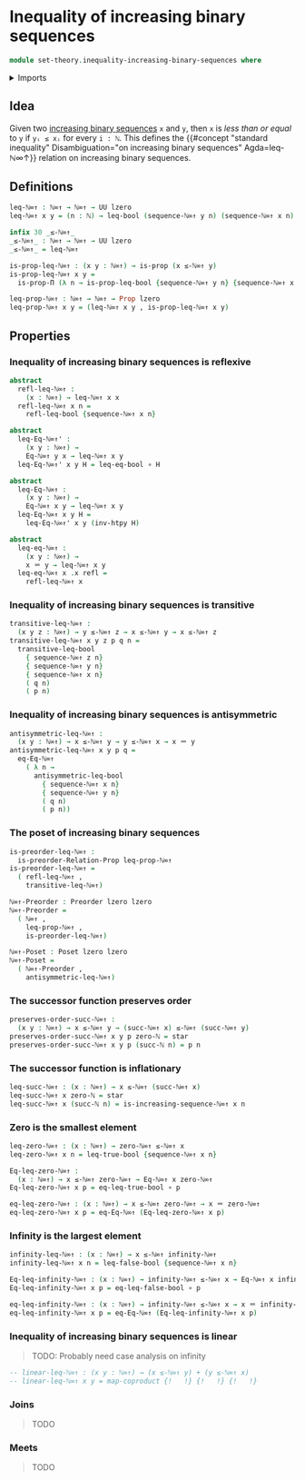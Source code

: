 # Inequality of increasing binary sequences

```agda
module set-theory.inequality-increasing-binary-sequences where
```

<details><summary>Imports</summary>

```agda
open import elementary-number-theory.decidable-total-order-natural-numbers
open import elementary-number-theory.inequality-natural-numbers
open import elementary-number-theory.natural-numbers

open import foundation.action-on-identifications-functions
open import foundation.booleans
open import foundation.constant-maps
open import foundation.coproduct-types
open import foundation.dependent-pair-types
open import foundation.double-negation-stable-equality
open import foundation.embeddings
open import foundation.empty-types
open import foundation.equivalences
open import foundation.function-extensionality
open import foundation.function-types
open import foundation.functoriality-coproduct-types
open import foundation.homotopies
open import foundation.inequality-booleans
open import foundation.injective-maps
open import foundation.logical-operations-booleans
open import foundation.maybe
open import foundation.negated-equality
open import foundation.propositions
open import foundation.retractions
open import foundation.retracts-of-types
open import foundation.sections
open import foundation.sets
open import foundation.subtypes
open import foundation.tight-apartness-relations
open import foundation.unit-type
open import foundation.universe-levels

open import foundation-core.identity-types

open import order-theory.order-preserving-maps-posets
open import order-theory.posets
open import order-theory.preorders
open import order-theory.total-orders

open import set-theory.cantor-space
open import set-theory.increasing-binary-sequences
```

</details>

## Idea

Given two
[increasing binary sequences](set-theory.inequality-increasing-binary-sequences.md)
`x` and `y`, then `x` is _less than or equal_ to `y` if `yᵢ ≤ xᵢ` for every
`i : ℕ`. This defines the
{{#concept "standard inequality" Disambiguation="on increasing binary sequences" Agda=leq-ℕ∞↑}}
relation on increasing binary sequences.

## Definitions

```agda
leq-ℕ∞↑ : ℕ∞↑ → ℕ∞↑ → UU lzero
leq-ℕ∞↑ x y = (n : ℕ) → leq-bool (sequence-ℕ∞↑ y n) (sequence-ℕ∞↑ x n)

infix 30 _≤-ℕ∞↑_
_≤-ℕ∞↑_ : ℕ∞↑ → ℕ∞↑ → UU lzero
_≤-ℕ∞↑_ = leq-ℕ∞↑

is-prop-leq-ℕ∞↑ : (x y : ℕ∞↑) → is-prop (x ≤-ℕ∞↑ y)
is-prop-leq-ℕ∞↑ x y =
  is-prop-Π (λ n → is-prop-leq-bool {sequence-ℕ∞↑ y n} {sequence-ℕ∞↑ x n})

leq-prop-ℕ∞↑ : ℕ∞↑ → ℕ∞↑ → Prop lzero
leq-prop-ℕ∞↑ x y = (leq-ℕ∞↑ x y , is-prop-leq-ℕ∞↑ x y)
```

## Properties

### Inequality of increasing binary sequences is reflexive

```agda
abstract
  refl-leq-ℕ∞↑ :
    (x : ℕ∞↑) → leq-ℕ∞↑ x x
  refl-leq-ℕ∞↑ x n =
    refl-leq-bool {sequence-ℕ∞↑ x n}

abstract
  leq-Eq-ℕ∞↑' :
    (x y : ℕ∞↑) →
    Eq-ℕ∞↑ y x → leq-ℕ∞↑ x y
  leq-Eq-ℕ∞↑' x y H = leq-eq-bool ∘ H

abstract
  leq-Eq-ℕ∞↑ :
    (x y : ℕ∞↑) →
    Eq-ℕ∞↑ x y → leq-ℕ∞↑ x y
  leq-Eq-ℕ∞↑ x y H =
    leq-Eq-ℕ∞↑' x y (inv-htpy H)

abstract
  leq-eq-ℕ∞↑ :
    (x y : ℕ∞↑) →
    x ＝ y → leq-ℕ∞↑ x y
  leq-eq-ℕ∞↑ x .x refl =
    refl-leq-ℕ∞↑ x
```

### Inequality of increasing binary sequences is transitive

```agda
transitive-leq-ℕ∞↑ :
  (x y z : ℕ∞↑) → y ≤-ℕ∞↑ z → x ≤-ℕ∞↑ y → x ≤-ℕ∞↑ z
transitive-leq-ℕ∞↑ x y z p q n =
  transitive-leq-bool
    { sequence-ℕ∞↑ z n}
    { sequence-ℕ∞↑ y n}
    { sequence-ℕ∞↑ x n}
    ( q n)
    ( p n)
```

### Inequality of increasing binary sequences is antisymmetric

```agda
antisymmetric-leq-ℕ∞↑ :
  (x y : ℕ∞↑) → x ≤-ℕ∞↑ y → y ≤-ℕ∞↑ x → x ＝ y
antisymmetric-leq-ℕ∞↑ x y p q =
  eq-Eq-ℕ∞↑
    ( λ n →
      antisymmetric-leq-bool
        { sequence-ℕ∞↑ x n}
        { sequence-ℕ∞↑ y n}
        ( q n)
        ( p n))
```

### The poset of increasing binary sequences

```agda
is-preorder-leq-ℕ∞↑ :
  is-preorder-Relation-Prop leq-prop-ℕ∞↑
is-preorder-leq-ℕ∞↑ =
  ( refl-leq-ℕ∞↑ ,
    transitive-leq-ℕ∞↑)

ℕ∞↑-Preorder : Preorder lzero lzero
ℕ∞↑-Preorder =
  ( ℕ∞↑ ,
    leq-prop-ℕ∞↑ ,
    is-preorder-leq-ℕ∞↑)

ℕ∞↑-Poset : Poset lzero lzero
ℕ∞↑-Poset =
  ( ℕ∞↑-Preorder ,
    antisymmetric-leq-ℕ∞↑)
```

### The successor function preserves order

```agda
preserves-order-succ-ℕ∞↑ :
  (x y : ℕ∞↑) → x ≤-ℕ∞↑ y → (succ-ℕ∞↑ x) ≤-ℕ∞↑ (succ-ℕ∞↑ y)
preserves-order-succ-ℕ∞↑ x y p zero-ℕ = star
preserves-order-succ-ℕ∞↑ x y p (succ-ℕ n) = p n
```

### The successor function is inflationary

```agda
leq-succ-ℕ∞↑ : (x : ℕ∞↑) → x ≤-ℕ∞↑ (succ-ℕ∞↑ x)
leq-succ-ℕ∞↑ x zero-ℕ = star
leq-succ-ℕ∞↑ x (succ-ℕ n) = is-increasing-sequence-ℕ∞↑ x n
```

### Zero is the smallest element

```agda
leq-zero-ℕ∞↑ : (x : ℕ∞↑) → zero-ℕ∞↑ ≤-ℕ∞↑ x
leq-zero-ℕ∞↑ x n = leq-true-bool {sequence-ℕ∞↑ x n}

Eq-leq-zero-ℕ∞↑ :
  (x : ℕ∞↑) → x ≤-ℕ∞↑ zero-ℕ∞↑ → Eq-ℕ∞↑ x zero-ℕ∞↑
Eq-leq-zero-ℕ∞↑ x p = eq-leq-true-bool ∘ p

eq-leq-zero-ℕ∞↑ : (x : ℕ∞↑) → x ≤-ℕ∞↑ zero-ℕ∞↑ → x ＝ zero-ℕ∞↑
eq-leq-zero-ℕ∞↑ x p = eq-Eq-ℕ∞↑ (Eq-leq-zero-ℕ∞↑ x p)
```

### Infinity is the largest element

```agda
infinity-leq-ℕ∞↑ : (x : ℕ∞↑) → x ≤-ℕ∞↑ infinity-ℕ∞↑
infinity-leq-ℕ∞↑ x n = leq-false-bool {sequence-ℕ∞↑ x n}

Eq-leq-infinity-ℕ∞↑ : (x : ℕ∞↑) → infinity-ℕ∞↑ ≤-ℕ∞↑ x → Eq-ℕ∞↑ x infinity-ℕ∞↑
Eq-leq-infinity-ℕ∞↑ x p = eq-leq-false-bool ∘ p

eq-leq-infinity-ℕ∞↑ : (x : ℕ∞↑) → infinity-ℕ∞↑ ≤-ℕ∞↑ x → x ＝ infinity-ℕ∞↑
eq-leq-infinity-ℕ∞↑ x p = eq-Eq-ℕ∞↑ (Eq-leq-infinity-ℕ∞↑ x p)
```

### Inequality of increasing binary sequences is linear

> TODO: Probably need case analysis on infinity

```agda
-- linear-leq-ℕ∞↑ : (x y : ℕ∞↑) → (x ≤-ℕ∞↑ y) + (y ≤-ℕ∞↑ x)
-- linear-leq-ℕ∞↑ x y = map-coproduct {!   !} {!   !} {!   !}
```

### Joins

> TODO

### Meets

> TODO
